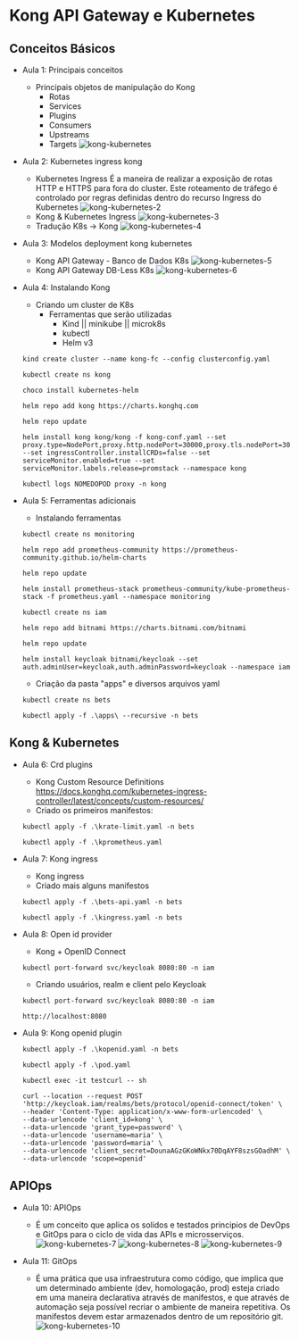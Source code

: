 # Kong API Gateway e Kubernetes

## Conceitos Básicos

- Aula 1: Principais conceitos
    - Principais objetos de manipulação do Kong
        - Rotas
        - Services
        - Plugins
        - Consumers
        - Upstreams
        - Targets
    ![kong-kubernetes](img/kong-kubernetes.png)

- Aula 2: Kubernetes ingress kong
    - Kubernetes Ingress
    É a maneira de realizar a exposição de rotas HTTP e HTTPS para fora do cluster. Este roteamento de tráfego é controlado por regras definidas dentro do recurso Ingress do Kubernetes
    ![kong-kubernetes-2](img/kong-kubernetes-2.png)
    - Kong & Kubernetes Ingress
    ![kong-kubernetes-3](img/kong-kubernetes-3.png)
    - Tradução K8s -> Kong
    ![kong-kubernetes-4](img/kong-kubernetes-4.png)

- Aula 3: Modelos deployment kong kubernetes
    - Kong API Gateway - Banco de Dados K8s
    ![kong-kubernetes-5](img/kong-kubernetes-5.png)
    - Kong API Gateway DB-Less K8s
    ![kong-kubernetes-6](img/kong-kubernetes-6.png)

- Aula 4: Instalando Kong
    - Criando um cluster de K8s
        - Ferramentas que serão utilizadas
            - Kind || minikube || microk8s
            - kubectl
            - Helm v3
    ```
    kind create cluster --name kong-fc --config clusterconfig.yaml
    ```
    ```
    kubectl create ns kong
    ```
    ```
    choco install kubernetes-helm
    ```
    ```
    helm repo add kong https://charts.konghq.com
    ```
    ```
    helm repo update
    ```
    ```
    helm install kong kong/kong -f kong-conf.yaml --set proxy.type=NodePort,proxy.http.nodePort=30000,proxy.tls.nodePort=30003 --set ingressController.installCRDs=false --set serviceMonitor.enabled=true --set serviceMonitor.labels.release=promstack --namespace kong
    ```
    ```
    kubectl logs NOMEDOPOD proxy -n kong
    ```

- Aula 5: Ferramentas adicionais
    - Instalando ferramentas
    ```
    kubectl create ns monitoring
    ```
    ```
    helm repo add prometheus-community https://prometheus-community.github.io/helm-charts
    ```
    ```
    helm repo update
    ```
    ```
    helm install prometheus-stack prometheus-community/kube-prometheus-stack -f prometheus.yaml --namespace monitoring
    ```
    ```
    kubectl create ns iam
    ```
    ```
    helm repo add bitnami https://charts.bitnami.com/bitnami
    ```
    ```
    helm repo update
    ```
    ```
    helm install keycloak bitnami/keycloak --set auth.adminUser=keycloak,auth.adminPassword=keycloak --namespace iam
    ```
    - Criação da pasta "apps" e diversos arquivos yaml
    ```
    kubectl create ns bets
    ```
    ```
    kubectl apply -f .\apps\ --recursive -n bets
    ```

## Kong & Kubernetes

- Aula 6: Crd plugins
    - Kong Custom Resource Definitions <https://docs.konghq.com/kubernetes-ingress-controller/latest/concepts/custom-resources/>
    - Criado os primeiros manifestos:
    ```
    kubectl apply -f .\krate-limit.yaml -n bets
    ```
    ```
    kubectl apply -f .\kprometheus.yaml
    ```

- Aula 7: Kong ingress
    - Kong ingress
    - Criado mais alguns manifestos
    ```
    kubectl apply -f .\bets-api.yaml -n bets
    ```
    ```
    kubectl apply -f .\kingress.yaml -n bets
    ```

- Aula 8: Open id provider
    - Kong + OpenID Connect
    ```
    kubectl port-forward svc/keycloak 8080:80 -n iam
    ```
    - Criando usuários, realm e client pelo Keycloak
    ```
    kubectl port-forward svc/keycloak 8080:80 -n iam
    ```
    ```
    http://localhost:8080
    ```

- Aula 9: Kong openid plugin
    ```
    kubectl apply -f .\kopenid.yaml -n bets
    ```
    ```
    kubectl apply -f .\pod.yaml
    ```
    ```
    kubectl exec -it testcurl -- sh
    ```
    ```
    curl --location --request POST 'http://keycloak.iam/realms/bets/protocol/openid-connect/token' \
    --header 'Content-Type: application/x-www-form-urlencoded' \
    --data-urlencode 'client_id=kong' \
    --data-urlencode 'grant_type=password' \
    --data-urlencode 'username=maria' \
    --data-urlencode 'password=maria' \
    --data-urlencode 'client_secret=DounaAGzGKoWNkx70DqAYF8szsGOadhM' \
    --data-urlencode 'scope=openid'
    ```

## APIOps

- Aula 10: APIOps
    - É um conceito que aplica os solidos e testados principios de DevOps e GitOps para o ciclo de vida das APIs e microsserviços.
    ![kong-kubernetes-7](img/kong-kubernetes-7.png)
    ![kong-kubernetes-8](img/kong-kubernetes-8.png)
    ![kong-kubernetes-9](img/kong-kubernetes-9.png)

- Aula 11: GitOps
    - É uma prática que usa infraestrutura como código, que implica que um determinado ambiente (dev, homologação, prod) esteja criado em uma maneira declarativa através de manifestos, e que através de automação seja possível recriar o ambiente de maneira repetitiva.
    Os manifestos devem estar armazenados dentro de um repositório git.
    ![kong-kubernetes-10](img/kong-kubernetes-10.png)


